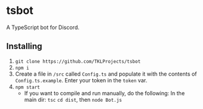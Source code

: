 # tsbot

A TypeScript bot for Discord.

## Installing

1. `git clone https://github.com/TKLProjects/tsbot`
2. `npm i`
3. Create a file in `/src` called `Config.ts` and populate it with the contents of `Config.ts.example`. Enter your token in the `token` var.
4. `npm start`
    - If you want to compile and run manually, do the following:
    In the main dir: `tsc`
    `cd dist`, then `node Bot.js`
